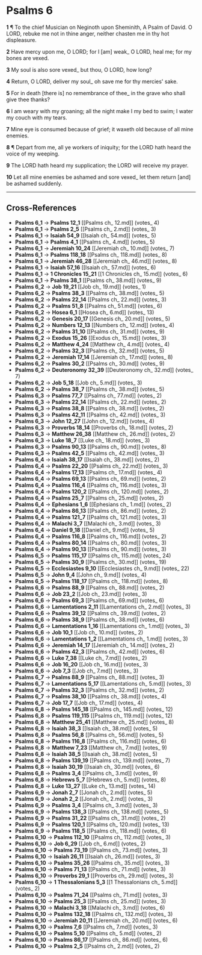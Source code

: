 # Psalms 6

**1** ¶ To the chief Musician on Neginoth upon Sheminith, A Psalm of David. O LORD, rebuke me not in thine anger, neither chasten me in thy hot displeasure.

**2** Have mercy upon me, O LORD; for I [am] weak_ O LORD, heal me; for my bones are vexed.

**3** My soul is also sore vexed_ but thou, O LORD, how long?

**4** Return, O LORD, deliver my soul_ oh save me for thy mercies' sake.

**5** For in death [there is] no remembrance of thee_ in the grave who shall give thee thanks?

**6** I am weary with my groaning; all the night make I my bed to swim; I water my couch with my tears.

**7** Mine eye is consumed because of grief; it waxeth old because of all mine enemies.

**8** ¶ Depart from me, all ye workers of iniquity; for the LORD hath heard the voice of my weeping.

**9** The LORD hath heard my supplication; the LORD will receive my prayer.

**10** Let all mine enemies be ashamed and sore vexed_ let them return [and] be ashamed suddenly.

---

## Cross-References

- **Psalms 6_1** → **Psalms 12_1** [[Psalms ch_ 12.md]] (votes_ 4)
- **Psalms 6_1** → **Psalms 2_5** [[Psalms ch_ 2.md]] (votes_ 3)
- **Psalms 6_1** → **Isaiah 54_9** [[Isaiah ch_ 54.md]] (votes_ 5)
- **Psalms 6_1** → **Psalms 4_1** [[Psalms ch_ 4.md]] (votes_ 5)
- **Psalms 6_1** → **Jeremiah 10_24** [[Jeremiah ch_ 10.md]] (votes_ 7)
- **Psalms 6_1** → **Psalms 118_18** [[Psalms ch_ 118.md]] (votes_ 8)
- **Psalms 6_1** → **Jeremiah 46_28** [[Jeremiah ch_ 46.md]] (votes_ 8)
- **Psalms 6_1** → **Isaiah 57_16** [[Isaiah ch_ 57.md]] (votes_ 6)
- **Psalms 6_1** → **1 Chronicles 15_21** [[1 Chronicles ch_ 15.md]] (votes_ 6)
- **Psalms 6_1** → **Psalms 38_1** [[Psalms ch_ 38.md]] (votes_ 9)
- **Psalms 6_2** → **Job 19_21** [[Job ch_ 19.md]] (votes_ 1)
- **Psalms 6_2** → **Psalms 38_3** [[Psalms ch_ 38.md]] (votes_ 5)
- **Psalms 6_2** → **Psalms 22_14** [[Psalms ch_ 22.md]] (votes_ 3)
- **Psalms 6_2** → **Psalms 51_8** [[Psalms ch_ 51.md]] (votes_ 6)
- **Psalms 6_2** → **Hosea 6_1** [[Hosea ch_ 6.md]] (votes_ 13)
- **Psalms 6_2** → **Genesis 20_17** [[Genesis ch_ 20.md]] (votes_ 5)
- **Psalms 6_2** → **Numbers 12_13** [[Numbers ch_ 12.md]] (votes_ 4)
- **Psalms 6_2** → **Psalms 31_10** [[Psalms ch_ 31.md]] (votes_ 9)
- **Psalms 6_2** → **Exodus 15_26** [[Exodus ch_ 15.md]] (votes_ 3)
- **Psalms 6_2** → **Matthew 4_24** [[Matthew ch_ 4.md]] (votes_ 4)
- **Psalms 6_2** → **Psalms 32_3** [[Psalms ch_ 32.md]] (votes_ 5)
- **Psalms 6_2** → **Jeremiah 17_14** [[Jeremiah ch_ 17.md]] (votes_ 8)
- **Psalms 6_2** → **Psalms 30_2** [[Psalms ch_ 30.md]] (votes_ 9)
- **Psalms 6_2** → **Deuteronomy 32_39** [[Deuteronomy ch_ 32.md]] (votes_ 7)
- **Psalms 6_2** → **Job 5_18** [[Job ch_ 5.md]] (votes_ 3)
- **Psalms 6_2** → **Psalms 38_7** [[Psalms ch_ 38.md]] (votes_ 5)
- **Psalms 6_3** → **Psalms 77_7** [[Psalms ch_ 77.md]] (votes_ 2)
- **Psalms 6_3** → **Psalms 22_14** [[Psalms ch_ 22.md]] (votes_ 2)
- **Psalms 6_3** → **Psalms 38_8** [[Psalms ch_ 38.md]] (votes_ 2)
- **Psalms 6_3** → **Psalms 42_11** [[Psalms ch_ 42.md]] (votes_ 3)
- **Psalms 6_3** → **John 12_27** [[John ch_ 12.md]] (votes_ 4)
- **Psalms 6_3** → **Proverbs 18_14** [[Proverbs ch_ 18.md]] (votes_ 2)
- **Psalms 6_3** → **Matthew 26_38** [[Matthew ch_ 26.md]] (votes_ 2)
- **Psalms 6_3** → **Luke 18_7** [[Luke ch_ 18.md]] (votes_ 3)
- **Psalms 6_3** → **Psalms 90_13** [[Psalms ch_ 90.md]] (votes_ 8)
- **Psalms 6_3** → **Psalms 42_5** [[Psalms ch_ 42.md]] (votes_ 3)
- **Psalms 6_4** → **Isaiah 38_17** [[Isaiah ch_ 38.md]] (votes_ 2)
- **Psalms 6_4** → **Psalms 22_20** [[Psalms ch_ 22.md]] (votes_ 3)
- **Psalms 6_4** → **Psalms 17_13** [[Psalms ch_ 17.md]] (votes_ 4)
- **Psalms 6_4** → **Psalms 69_13** [[Psalms ch_ 69.md]] (votes_ 2)
- **Psalms 6_4** → **Psalms 116_4** [[Psalms ch_ 116.md]] (votes_ 3)
- **Psalms 6_4** → **Psalms 120_2** [[Psalms ch_ 120.md]] (votes_ 2)
- **Psalms 6_4** → **Psalms 25_7** [[Psalms ch_ 25.md]] (votes_ 2)
- **Psalms 6_4** → **Ephesians 1_6** [[Ephesians ch_ 1.md]] (votes_ 2)
- **Psalms 6_4** → **Psalms 86_13** [[Psalms ch_ 86.md]] (votes_ 2)
- **Psalms 6_4** → **Psalms 121_7** [[Psalms ch_ 121.md]] (votes_ 3)
- **Psalms 6_4** → **Malachi 3_7** [[Malachi ch_ 3.md]] (votes_ 3)
- **Psalms 6_4** → **Daniel 9_18** [[Daniel ch_ 9.md]] (votes_ 5)
- **Psalms 6_4** → **Psalms 116_8** [[Psalms ch_ 116.md]] (votes_ 2)
- **Psalms 6_4** → **Psalms 80_14** [[Psalms ch_ 80.md]] (votes_ 3)
- **Psalms 6_4** → **Psalms 90_13** [[Psalms ch_ 90.md]] (votes_ 3)
- **Psalms 6_5** → **Psalms 115_17** [[Psalms ch_ 115.md]] (votes_ 24)
- **Psalms 6_5** → **Psalms 30_9** [[Psalms ch_ 30.md]] (votes_ 19)
- **Psalms 6_5** → **Ecclesiastes 9_10** [[Ecclesiastes ch_ 9.md]] (votes_ 22)
- **Psalms 6_5** → **John 9_4** [[John ch_ 9.md]] (votes_ 4)
- **Psalms 6_5** → **Psalms 118_17** [[Psalms ch_ 118.md]] (votes_ 8)
- **Psalms 6_6** → **Psalms 88_9** [[Psalms ch_ 88.md]] (votes_ 2)
- **Psalms 6_6** → **Job 23_2** [[Job ch_ 23.md]] (votes_ 3)
- **Psalms 6_6** → **Psalms 69_3** [[Psalms ch_ 69.md]] (votes_ 6)
- **Psalms 6_6** → **Lamentations 2_11** [[Lamentations ch_ 2.md]] (votes_ 3)
- **Psalms 6_6** → **Psalms 39_12** [[Psalms ch_ 39.md]] (votes_ 2)
- **Psalms 6_6** → **Psalms 38_9** [[Psalms ch_ 38.md]] (votes_ 6)
- **Psalms 6_6** → **Lamentations 1_16** [[Lamentations ch_ 1.md]] (votes_ 3)
- **Psalms 6_6** → **Job 10_1** [[Job ch_ 10.md]] (votes_ 2)
- **Psalms 6_6** → **Lamentations 1_2** [[Lamentations ch_ 1.md]] (votes_ 3)
- **Psalms 6_6** → **Jeremiah 14_17** [[Jeremiah ch_ 14.md]] (votes_ 2)
- **Psalms 6_6** → **Psalms 42_3** [[Psalms ch_ 42.md]] (votes_ 6)
- **Psalms 6_6** → **Luke 7_38** [[Luke ch_ 7.md]] (votes_ 2)
- **Psalms 6_6** → **Job 16_20** [[Job ch_ 16.md]] (votes_ 3)
- **Psalms 6_6** → **Job 7_3** [[Job ch_ 7.md]] (votes_ 3)
- **Psalms 6_7** → **Psalms 88_9** [[Psalms ch_ 88.md]] (votes_ 3)
- **Psalms 6_7** → **Lamentations 5_17** [[Lamentations ch_ 5.md]] (votes_ 3)
- **Psalms 6_7** → **Psalms 32_3** [[Psalms ch_ 32.md]] (votes_ 2)
- **Psalms 6_7** → **Psalms 38_10** [[Psalms ch_ 38.md]] (votes_ 4)
- **Psalms 6_7** → **Job 17_7** [[Job ch_ 17.md]] (votes_ 4)
- **Psalms 6_8** → **Psalms 145_18** [[Psalms ch_ 145.md]] (votes_ 12)
- **Psalms 6_8** → **Psalms 119_115** [[Psalms ch_ 119.md]] (votes_ 12)
- **Psalms 6_8** → **Matthew 25_41** [[Matthew ch_ 25.md]] (votes_ 8)
- **Psalms 6_8** → **Isaiah 38_3** [[Isaiah ch_ 38.md]] (votes_ 5)
- **Psalms 6_8** → **Psalms 56_8** [[Psalms ch_ 56.md]] (votes_ 5)
- **Psalms 6_8** → **Psalms 116_8** [[Psalms ch_ 116.md]] (votes_ 6)
- **Psalms 6_8** → **Matthew 7_23** [[Matthew ch_ 7.md]] (votes_ 9)
- **Psalms 6_8** → **Isaiah 38_5** [[Isaiah ch_ 38.md]] (votes_ 5)
- **Psalms 6_8** → **Psalms 139_19** [[Psalms ch_ 139.md]] (votes_ 7)
- **Psalms 6_8** → **Isaiah 30_19** [[Isaiah ch_ 30.md]] (votes_ 6)
- **Psalms 6_8** → **Psalms 3_4** [[Psalms ch_ 3.md]] (votes_ 9)
- **Psalms 6_8** → **Hebrews 5_7** [[Hebrews ch_ 5.md]] (votes_ 8)
- **Psalms 6_8** → **Luke 13_27** [[Luke ch_ 13.md]] (votes_ 14)
- **Psalms 6_9** → **Jonah 2_7** [[Jonah ch_ 2.md]] (votes_ 5)
- **Psalms 6_9** → **Jonah 2_2** [[Jonah ch_ 2.md]] (votes_ 3)
- **Psalms 6_9** → **Psalms 3_4** [[Psalms ch_ 3.md]] (votes_ 3)
- **Psalms 6_9** → **Psalms 138_3** [[Psalms ch_ 138.md]] (votes_ 5)
- **Psalms 6_9** → **Psalms 31_22** [[Psalms ch_ 31.md]] (votes_ 2)
- **Psalms 6_9** → **Psalms 120_1** [[Psalms ch_ 120.md]] (votes_ 13)
- **Psalms 6_9** → **Psalms 118_5** [[Psalms ch_ 118.md]] (votes_ 6)
- **Psalms 6_10** → **Psalms 112_10** [[Psalms ch_ 112.md]] (votes_ 3)
- **Psalms 6_10** → **Job 6_29** [[Job ch_ 6.md]] (votes_ 2)
- **Psalms 6_10** → **Psalms 73_19** [[Psalms ch_ 73.md]] (votes_ 3)
- **Psalms 6_10** → **Isaiah 26_11** [[Isaiah ch_ 26.md]] (votes_ 3)
- **Psalms 6_10** → **Psalms 35_26** [[Psalms ch_ 35.md]] (votes_ 3)
- **Psalms 6_10** → **Psalms 71_13** [[Psalms ch_ 71.md]] (votes_ 3)
- **Psalms 6_10** → **Proverbs 29_1** [[Proverbs ch_ 29.md]] (votes_ 3)
- **Psalms 6_10** → **1 Thessalonians 5_3** [[1 Thessalonians ch_ 5.md]] (votes_ 2)
- **Psalms 6_10** → **Psalms 71_24** [[Psalms ch_ 71.md]] (votes_ 3)
- **Psalms 6_10** → **Psalms 25_3** [[Psalms ch_ 25.md]] (votes_ 3)
- **Psalms 6_10** → **Malachi 3_18** [[Malachi ch_ 3.md]] (votes_ 6)
- **Psalms 6_10** → **Psalms 132_18** [[Psalms ch_ 132.md]] (votes_ 3)
- **Psalms 6_10** → **Jeremiah 20_11** [[Jeremiah ch_ 20.md]] (votes_ 6)
- **Psalms 6_10** → **Psalms 7_6** [[Psalms ch_ 7.md]] (votes_ 3)
- **Psalms 6_10** → **Psalms 5_10** [[Psalms ch_ 5.md]] (votes_ 2)
- **Psalms 6_10** → **Psalms 86_17** [[Psalms ch_ 86.md]] (votes_ 6)
- **Psalms 6_10** → **Psalms 2_5** [[Psalms ch_ 2.md]] (votes_ 2)
